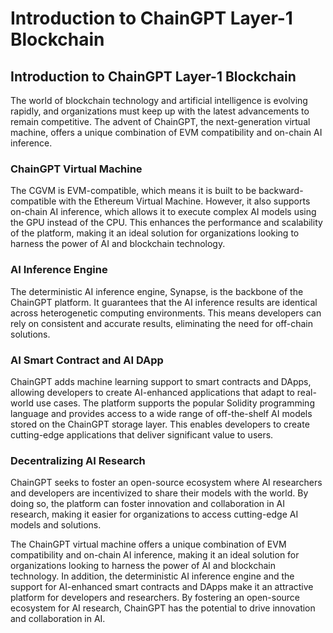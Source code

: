 # Introduction to ChainGPT Layer-1 Blockchain

## Introduction to ChainGPT Layer-1 Blockchain

The world of blockchain technology and artificial intelligence is evolving rapidly, and organizations must keep up with the latest advancements to remain competitive. The advent of ChainGPT, the next-generation virtual machine, offers a unique combination of EVM compatibility and on-chain AI inference.

### ChainGPT Virtual Machine

The CGVM is EVM-compatible, which means it is built to be backward-compatible with the Ethereum Virtual Machine. However, it also supports on-chain AI inference, which allows it to execute complex AI models using the GPU instead of the CPU. This enhances the performance and scalability of the platform, making it an ideal solution for organizations looking to harness the power of AI and blockchain technology.

### AI Inference Engine

The deterministic AI inference engine, Synapse, is the backbone of the ChainGPT platform. It guarantees that the AI inference results are identical across heterogenetic computing environments. This means developers can rely on consistent and accurate results, eliminating the need for off-chain solutions.

### AI Smart Contract and AI DApp

ChainGPT adds machine learning support to smart contracts and DApps, allowing developers to create AI-enhanced applications that adapt to real-world use cases. The platform supports the popular Solidity programming language and provides access to a wide range of off-the-shelf AI models stored on the ChainGPT storage layer. This enables developers to create cutting-edge applications that deliver significant value to users.

### Decentralizing AI Research

ChainGPT seeks to foster an open-source ecosystem where AI researchers and developers are incentivized to share their models with the world. By doing so, the platform can foster innovation and collaboration in AI research, making it easier for organizations to access cutting-edge AI models and solutions.



The ChainGPT virtual machine offers a unique combination of EVM compatibility and on-chain AI inference, making it an ideal solution for organizations looking to harness the power of AI and blockchain technology. In addition, the deterministic AI inference engine and the support for AI-enhanced smart contracts and DApps make it an attractive platform for developers and researchers. By fostering an open-source ecosystem for AI research, ChainGPT has the potential to drive innovation and collaboration in AI.
